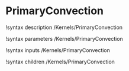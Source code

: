 <!-- MOOSE Documentation Stub: Remove this when content is added. -->

# PrimaryConvection
!syntax description /Kernels/PrimaryConvection

!syntax parameters /Kernels/PrimaryConvection

!syntax inputs /Kernels/PrimaryConvection

!syntax children /Kernels/PrimaryConvection
